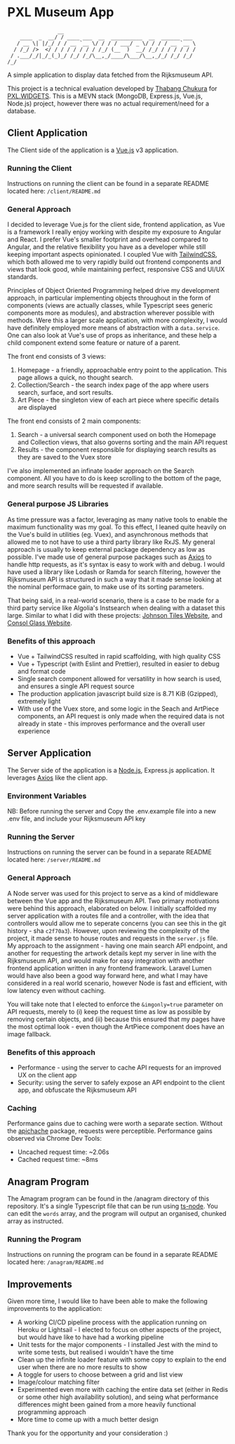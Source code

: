 # PXL Museum App

```
                __
    ____  _  __/ / ____ ___  __  __________  __  ______ ___
   / __ \| |/_/ / / __ `__ \/ / / / ___/ _ \/ / / / __ `__ \
  / /_/ />  </ / / / / / / / /_/ (__  )  __/ /_/ / / / / / /
 / .___/_/|_/_(_)_/ /_/ /_/\__,_/____/\___/\__,_/_/ /_/ /_/
/_/

```

A simple application to display data fetched from the Rijksmuseum API.

This project is a technical evaluation developed by [Thabang Chukura](mailto:atchukura@gmail.com) for [PXL.WIDGETS](https://pxlwidgets.com/). This is a MEVN stack (MongoDB, Express.js, Vue.js, Node.js) project, however there was no actual requirement/need for a database.

## Client Application

The Client side of the application is a [Vue.js](https://vuejs.org) v3 application.

### Running the Client

Instructions on running the client can be found in a separate README located here: `/client/README.md`

### General Approach

I decided to leverage Vue.js for the client side, frontend application, as Vue is a framework I really enjoy working with despite my exposure to Angular and React. I prefer Vue's smaller footprint and overhead compared to Angular, and the relative flexibility you have as a developer while still keeping important aspects opinionated. I coupled Vue with [TailwindCSS](https://tailwindcss.com/), which both allowed me to very rapidly build out frontend components and views that look good, while maintaining perfect, responsive CSS and UI/UX standards.

Principles of Object Oriented Programming helped drive my development approach, in particular implementing objects throughout in the form of components (views are actually classes, while Typescript sees generic components more as modules), and abstraction wherever possible with methods. Were this a larger scale application, with more complexity, I would have definitely employed more means of abstraction with a `data.service`. One can also look at Vue's use of props as inheritance, and these help a child component extend some feature or nature of a parent.

The front end consists of 3 views:

1. Homepage - a friendly, approachable entry point to the application. This page allows a quick, no thought search.
2. Collection/Search - the search index page of the app where users search, surface, and sort results.
3. Art Piece - the singleton view of each art piece where specific details are displayed

The front end consists of 2 main components:

1. Search - a universal search component used on both the Homepage and Collection views, that also governs sorting and the main API request
2. Results - the component responsible for displaying search results as they are saved to the Vuex store

I've also implemented an infinate loader approach on the Search component. All you have to do is keep scrolling to the bottom of the page, and more search results will be requested if available.

### General purpose JS Libraries

As time pressure was a factor, leveraging as many native tools to enable the maximum functionality was my goal. To this effect, I leaned quite heavily on the Vue's build in utilities (eg. Vuex), and asynchronous methods that allowed me to not have to use a third party library like RxJS. My general approach is usually to keep external package dependency as low as possible. I've made use of general purpose packages such as [Axios](https://www.npmjs.com/package/axios) to handle http requests, as it's syntax is easy to work with and debug. I would have used a library like Lodash or Ramda for search filtering, however the Rijksmuseum API is structured in such a way that it made sense looking at the nominal performace gain, to make use of its sorting parameters.

That being said, in a real-world scenario, there is a case to be made for a third party service like Algolia's Instsearch when dealing with a dataset this large. Similar to what I did with these projects: [Johnson Tiles Website](https://www.johnsontiles.co.za/products), and [Consol Glass Website](https://www.consol.co.za/products).

### Benefits of this approach

- Vue + TailwindCSS resulted in rapid scaffolding, with high quality CSS
- Vue + Typescript (with Eslint and Prettier), resulted in easier to debug and format code
- Single search component allowed for versatility in how search is used, and ensures a single API request source
- The production application javascript build size is 8.71 KiB (Gzipped), extremely light
- With use of the Vuex store, and some logic in the Seach and ArtPiece components, an API request is only made when the required data is not already in state - this improves performance and the overall user experience

## Server Application

The Server side of the application is a [Node.js](https://nodejs.org/), Express.js application. It leverages [Axios](https://www.npmjs.com/package/axios) like the client app.

### Environment Variables

NB: Before running the server and Copy the .env.example file into a new .env file, and include your Rijksmuseum API key

### Running the Server

Instructions on running the server can be found in a separate README located here: `/server/README.md`

### General Approach

A Node server was used for this project to serve as a kind of middleware between the Vue app and the Rijksmuseum API. Two primary motivations were behind this approach, elaborated on below. I initially scaffolded my server application with a routes file and a controller, with the idea that controllers would allow me to seperate concerns (you can see this in the git history - sha `c2f70a3`). However, upon reviewing the complexity of the project, it made sense to house routes and requests in the `server.js` file. My approach to the assignment - having one main search API endpoint, and another for requesting the artwork details kept my server in line with the Rijksmuseum API, and would make for easy integration with another frontend application written in any frontend framework. Laravel Lumen would have also been a good way forward here, and what I may have considered in a real world scenario, however Node is fast and efficient, with low latency even without caching.

You will take note that I elected to enforce the `&imgonly=true` parameter on API requests, merely to (i) keep the request time as low as possible by removing certain objects, and (ii) because this ensured that my pages have the most optimal look - even though the ArtPiece component does have an image fallback.

### Benefits of this approach

- Performance - using the server to cache API requests for an improved UX on the client app
- Security: using the server to safely expose an API endpoint to the client app, and obfuscate the Rijksmuseum API

### Caching

Performance gains due to caching were worth a separate section. Without the [apichache](https://www.npmjs.com/package/apicache) package, requests were perceptible. Performance gains observed via Chrome Dev Tools:

- Uncached request time: ~2.06s
- Cached request time: ~8ms

## Anagram Program

The Amagram program can be found in the /anagram directory of this repository. It's a single Typescript file that can be run using [ts-node](https://www.npmjs.com/package/ts-node). You can edit the `words` array, and the program will output an organised, chunked array as instructed.

### Running the Program

Instructions on running the program can be found in a separate README located here: `/anagram/README.md`

## Improvements

Given more time, I would like to have been able to make the following improvements to the application:

- A working CI/CD pipeline process with the application running on Heroku or Lightsail - I elected to focus on other aspects of the project, but would have like to have had a working pipeline
- Unit tests for the major components - I installed Jest with the mind to write some tests, but realised i wouldn't have the time
- Clean up the infinite loader feature with some copy to explain to the end user when there are no more results to show
- A toggle for users to choose between a grid and list view
- Image/colour matching filter
- Experimented even more with caching the entire data set (either in Redis or some other high availability solution), and seing what performance differences might been gained from a more heavily functional programming approach
- More time to come up with a much better design

Thank you for the opportunity and your consideration :)
